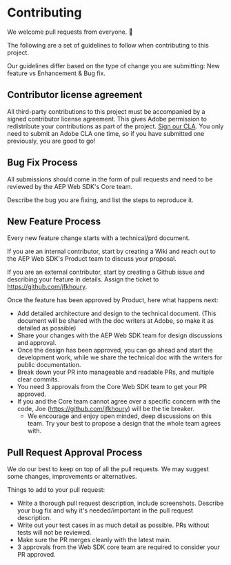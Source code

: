 # Contributing

We welcome pull requests from everyone. 🎉

The following are a set of guidelines to follow when contributing to this project.

Our guidelines differ based on the type of change you are submitting: New feature vs Enhancement & Bug fix.


## Contributor license agreement

All third-party contributions to this project must be accompanied by a signed contributor
license agreement. This gives Adobe permission to redistribute your contributions
as part of the project. [Sign our CLA](http://opensource.adobe.com/cla.html). You
only need to submit an Adobe CLA one time, so if you have submitted one previously,
you are good to go!


## Bug Fix Process

All submissions should come in the form of pull requests and need to be reviewed by the AEP Web SDK's Core team.

Describe the bug you are fixing, and list the steps to reproduce it.


## New Feature Process

Every new feature change starts with a technical/prd document. 

If you are an internal contributor, start by creating a Wiki and reach out to the AEP Web SDK's Product team to discuss your proposal.

If you are an external contributor, start by creating a Github issue and describing your feature in details. Assign the ticket to https://github.com/jfkhoury.

Once the feature has been approved by Product, here what happens next:

- Add detailed architecture and design to the technical document. (This document will be shared with the doc writers at Adobe, so make it as detailed as possible)
- Share your changes with the AEP Web SDK team for design discussions and approval.
- Once the design has been approved, you can go ahead and start the development work, while we share the technical doc with the writers for public documentation.
- Break down your PR into manageable and readable PRs, and multiple clear commits.
- You need 3 approvals from the Core Web SDK team to get your PR approved.
- If you and the Core team cannot agree over a specific concern with the code, Joe (https://github.com/jfkhoury) will be the tie breaker.
    - We encourage and enjoy open minded, deep discussions on this team. Try your best to propose a design that the whole team agrees with.


## Pull Request Approval Process

We do our best to keep on top of all the pull requests. We may suggest some changes, improvements or alternatives.

Things to add to your pull request:

- Write a thorough pull request description, include screenshots. Describe your bug fix and why it's needed/important in the pull request description.
- Write out your test cases in as much detail as possible. PRs without tests will not be reviewed.
- Make sure the PR merges cleanly with the latest main.
- 3 approvals from the Web SDK core team are required to consider your PR approved.


